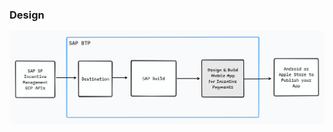 
### Design 
![image](https://github.com/yogananda-muthaiah/SAP-Sucessfactors-Incentive-Management/blob/main/Integrations/images/Untitled%20(9).png)
